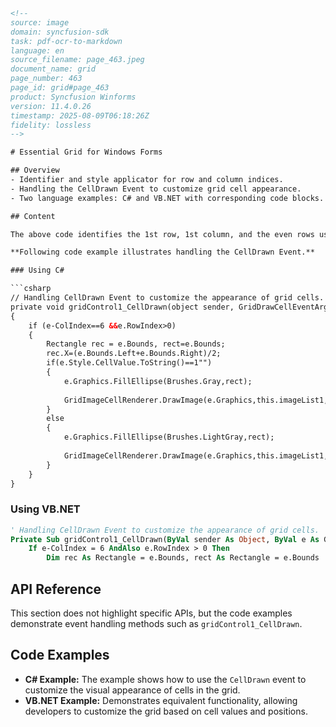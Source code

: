 ```html
<!-- 
source: image
domain: syncfusion-sdk
task: pdf-ocr-to-markdown
language: en
source_filename: page_463.jpeg
document_name: grid
page_number: 463
page_id: grid#page_463
product: Syncfusion Winforms
version: 11.4.0.26
timestamp: 2025-08-09T06:18:26Z
fidelity: lossless
-->

# Essential Grid for Windows Forms

## Overview
- Identifier and style applicator for row and column indices.
- Handling the CellDrawn Event to customize grid cell appearance.
- Two language examples: C# and VB.NET with corresponding code blocks.

## Content

The above code identifies the 1st row, 1st column, and the even rows using their index values, and paints them with unique interior styles.

**Following code example illustrates handling the CellDrawn Event.**

### Using C#

```csharp
// Handling CellDrawn Event to customize the appearance of grid cells.
private void gridControl1_CellDrawn(object sender, GridDrawCellEventArgs e)
{
    if (e-ColIndex==6 &&e.RowIndex>0)
    {
        Rectangle rec = e.Bounds, rect=e.Bounds;
        rec.X=(e.Bounds.Left+e.Bounds.Right)/2;
        if(e.Style.CellValue.ToString()==1"")
        {
            e.Graphics.FillEllipse(Brushes.Gray,rect);
            
            GridImageCellRenderer.DrawImage(e.Graphics,this.imageList1,1,rec,false);
        }
        else
        {
            e.Graphics.FillEllipse(Brushes.LightGray,rect);
            
            GridImageCellRenderer.DrawImage(e.Graphics,this.imageList1,0,rec,false);
        }
    }
}
```

### Using VB.NET

```vb
' Handling CellDrawn Event to customize the appearance of grid cells.
Private Sub gridControl1_CellDrawn(ByVal sender As Object, ByVal e As GridDrawCellEventArgs)
    If e-ColIndex = 6 AndAlso e.RowIndex > 0 Then
        Dim rec As Rectangle = e.Bounds, rect As Rectangle = e.Bounds
```

## API Reference

This section does not highlight specific APIs, but the code examples demonstrate event handling methods such as `gridControl1_CellDrawn`.

## Code Examples

- **C# Example:** The example shows how to use the `CellDrawn` event to customize the visual appearance of cells in the grid.
- **VB.NET Example:** Demonstrates equivalent functionality, allowing developers to customize the grid based on cell values and positions.

<!-- tags: [Syncfusion, WinForms, CellDrawn, event handling, Grid controls] keywords: [grid, cell styling, CellDrawn, event, C#, VB.NET, even rows, first column, interior style, customization, essential grid] -->
``` 
